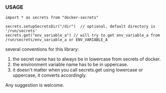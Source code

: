 ### USAGE

~~~
import * as secrets from "docker-secrets"

secrets.setupSecretsDir("/dir")  // optional, default directory is '/run/secrets'
secrets.get("env_variable_a") // will try to get env_variable_a from /run/secrets/env_variable_a or ENV_VARIABLE_A
~~~

several conventions for this library:

1) the secret name has to always be in lowercase from secrets of docker.
2) the environment variable name has to be in uppercase.
3) it doesn't matter when you call secrets.get using lowercase or uppercase, it converts accordingly.


Any suggestion is welcome.


